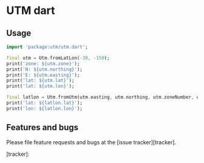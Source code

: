# UTM dart

## Usage

```dart
import 'package:utm/utm.dart';

final utm = Utm.fromLatLon(-30, -150);
print('zone: ${utm.zone}');
print('N: ${utm.northing}');
print('E: ${utm.easting}');
print('lat: ${utm.lat}');
print('lat: ${utm.lon}');

final latlon = Utm.fromUtm(utm.easting, utm.northing, utm.zoneNumber, utm.zoneLetter);
print('lat: ${latlon.lat}');
print('lon: ${latlon.lon}');
```

## Features and bugs

Please file feature requests and bugs at the [issue tracker][tracker].

[tracker]: 
